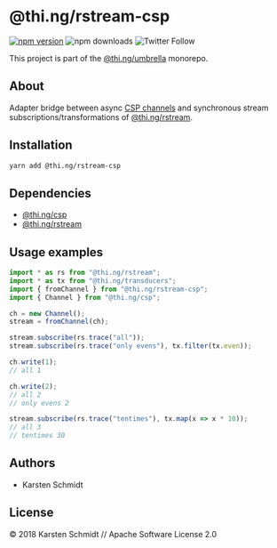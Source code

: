 # @thi.ng/rstream-csp

[![npm version](https://img.shields.io/npm/v/@thi.ng/rstream-csp.svg)](https://www.npmjs.com/package/@thi.ng/rstream-csp)
![npm downloads](https://img.shields.io/npm/dm/@thi.ng/rstream-csp.svg)
![Twitter Follow](https://img.shields.io/twitter/follow/thing_umbrella.svg?style=flat-square&label=twitter)

This project is part of the
[@thi.ng/umbrella](https://github.com/thi-ng/umbrella/) monorepo.

## About

Adapter bridge between async [CSP
channels](https://github.com/thi-ng/umbrella/tree/master/packages/csp)
and synchronous stream subscriptions/transformations of
[@thi.ng/rstream](https://github.com/thi-ng/umbrella/tree/master/packages/rstream).

## Installation

```bash
yarn add @thi.ng/rstream-csp
```

## Dependencies

- [@thi.ng/csp](https://github.com/thi-ng/umbrella/tree/master/packages/csp)
- [@thi.ng/rstream](https://github.com/thi-ng/umbrella/tree/master/packages/rstream)

## Usage examples

```ts
import * as rs from "@thi.ng/rstream";
import * as tx from "@thi.ng/transducers";
import { fromChannel } from "@thi.ng/rstream-csp";
import { Channel } from "@thi.ng/csp";

ch = new Channel();
stream = fromChannel(ch);

stream.subscribe(rs.trace("all"));
stream.subscribe(rs.trace("only evens"), tx.filter(tx.even));

ch.write(1);
// all 1

ch.write(2);
// all 2
// only evens 2

stream.subscribe(rs.trace("tentimes"), tx.map(x => x * 10));
// all 3
// tentimes 30
```

## Authors

- Karsten Schmidt

## License

&copy; 2018 Karsten Schmidt // Apache Software License 2.0
